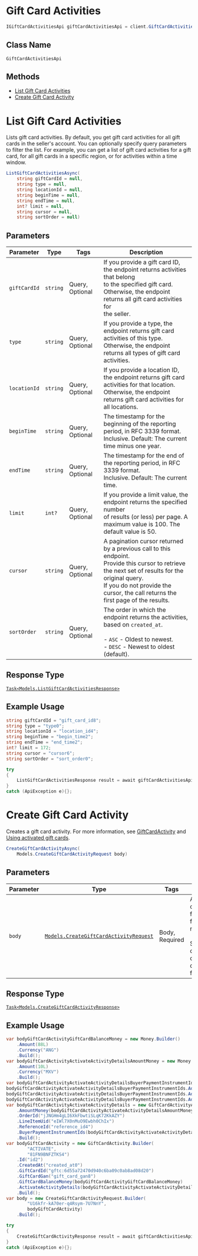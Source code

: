 # Gift Card Activities

```csharp
IGiftCardActivitiesApi giftCardActivitiesApi = client.GiftCardActivitiesApi;
```

## Class Name

`GiftCardActivitiesApi`

## Methods

* [List Gift Card Activities](/doc/api/gift-card-activities.md#list-gift-card-activities)
* [Create Gift Card Activity](/doc/api/gift-card-activities.md#create-gift-card-activity)


# List Gift Card Activities

Lists gift card activities. By default, you get gift card activities for all
gift cards in the seller's account. You can optionally specify query parameters to
filter the list. For example, you can get a list of gift card activities for a gift card,
for all gift cards in a specific region, or for activities within a time window.

```csharp
ListGiftCardActivitiesAsync(
    string giftCardId = null,
    string type = null,
    string locationId = null,
    string beginTime = null,
    string endTime = null,
    int? limit = null,
    string cursor = null,
    string sortOrder = null)
```

## Parameters

| Parameter | Type | Tags | Description |
|  --- | --- | --- | --- |
| `giftCardId` | `string` | Query, Optional | If you provide a gift card ID, the endpoint returns activities that belong<br>to the specified gift card. Otherwise, the endpoint returns all gift card activities for<br>the seller. |
| `type` | `string` | Query, Optional | If you provide a type, the endpoint returns gift card activities of this type.<br>Otherwise, the endpoint returns all types of gift card activities. |
| `locationId` | `string` | Query, Optional | If you provide a location ID, the endpoint returns gift card activities for that location.<br>Otherwise, the endpoint returns gift card activities for all locations. |
| `beginTime` | `string` | Query, Optional | The timestamp for the beginning of the reporting period, in RFC 3339 format.<br>Inclusive. Default: The current time minus one year. |
| `endTime` | `string` | Query, Optional | The timestamp for the end of the reporting period, in RFC 3339 format.<br>Inclusive. Default: The current time. |
| `limit` | `int?` | Query, Optional | If you provide a limit value, the endpoint returns the specified number<br>of results (or less) per page. A maximum value is 100. The default value is 50. |
| `cursor` | `string` | Query, Optional | A pagination cursor returned by a previous call to this endpoint.<br>Provide this cursor to retrieve the next set of results for the original query.<br>If you do not provide the cursor, the call returns the first page of the results. |
| `sortOrder` | `string` | Query, Optional | The order in which the endpoint returns the activities, based on `created_at`.<br><br>- `ASC` - Oldest to newest.<br>- `DESC` - Newest to oldest (default). |

## Response Type

[`Task<Models.ListGiftCardActivitiesResponse>`](/doc/models/list-gift-card-activities-response.md)

## Example Usage

```csharp
string giftCardId = "gift_card_id8";
string type = "type0";
string locationId = "location_id4";
string beginTime = "begin_time2";
string endTime = "end_time2";
int? limit = 172;
string cursor = "cursor6";
string sortOrder = "sort_order0";

try
{
    ListGiftCardActivitiesResponse result = await giftCardActivitiesApi.ListGiftCardActivitiesAsync(giftCardId, type, locationId, beginTime, endTime, limit, cursor, sortOrder);
}
catch (ApiException e){};
```


# Create Gift Card Activity

Creates a gift card activity. For more information, see
[GiftCardActivity](https://developer.squareup.com/docs/gift-cards/using-gift-cards-api#giftcardactivity) and
[Using activated gift cards](https://developer.squareup.com/docs/gift-cards/using-gift-cards-api#using-activated-gift-cards).

```csharp
CreateGiftCardActivityAsync(
    Models.CreateGiftCardActivityRequest body)
```

## Parameters

| Parameter | Type | Tags | Description |
|  --- | --- | --- | --- |
| `body` | [`Models.CreateGiftCardActivityRequest`](/doc/models/create-gift-card-activity-request.md) | Body, Required | An object containing the fields to POST for the request.<br><br>See the corresponding object definition for field details. |

## Response Type

[`Task<Models.CreateGiftCardActivityResponse>`](/doc/models/create-gift-card-activity-response.md)

## Example Usage

```csharp
var bodyGiftCardActivityGiftCardBalanceMoney = new Money.Builder()
    .Amount(88L)
    .Currency("ANG")
    .Build();
var bodyGiftCardActivityActivateActivityDetailsAmountMoney = new Money.Builder()
    .Amount(10L)
    .Currency("MXV")
    .Build();
var bodyGiftCardActivityActivateActivityDetailsBuyerPaymentInstrumentIds = new List<string>();
bodyGiftCardActivityActivateActivityDetailsBuyerPaymentInstrumentIds.Add("buyer_payment_instrument_ids4");
bodyGiftCardActivityActivateActivityDetailsBuyerPaymentInstrumentIds.Add("buyer_payment_instrument_ids5");
bodyGiftCardActivityActivateActivityDetailsBuyerPaymentInstrumentIds.Add("buyer_payment_instrument_ids6");
var bodyGiftCardActivityActivateActivityDetails = new GiftCardActivityActivate.Builder()
    .AmountMoney(bodyGiftCardActivityActivateActivityDetailsAmountMoney)
    .OrderId("jJNGHm4gLI6XkFbwtiSLqK72KkAZY")
    .LineItemUid("eIWl7X0nMuO9Ewbh0ChIx")
    .ReferenceId("reference_id4")
    .BuyerPaymentInstrumentIds(bodyGiftCardActivityActivateActivityDetailsBuyerPaymentInstrumentIds)
    .Build();
var bodyGiftCardActivity = new GiftCardActivity.Builder(
        "ACTIVATE",
        "81FN9BNFZTKS4")
    .Id("id2")
    .CreatedAt("created_at0")
    .GiftCardId("gftc:6d55a72470d940c6ba09c0ab8ad08d20")
    .GiftCardGan("gift_card_gan8")
    .GiftCardBalanceMoney(bodyGiftCardActivityGiftCardBalanceMoney)
    .ActivateActivityDetails(bodyGiftCardActivityActivateActivityDetails)
    .Build();
var body = new CreateGiftCardActivityRequest.Builder(
        "U16kfr-kA70er-q4Rsym-7U7NnY",
        bodyGiftCardActivity)
    .Build();

try
{
    CreateGiftCardActivityResponse result = await giftCardActivitiesApi.CreateGiftCardActivityAsync(body);
}
catch (ApiException e){};
```

